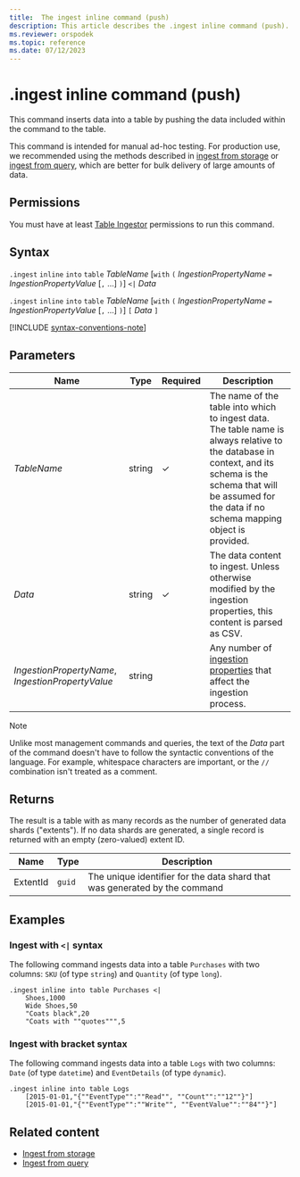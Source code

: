 ```yaml
---
title:  The ingest inline command (push)
description: This article describes the .ingest inline command (push).
ms.reviewer: orspodek
ms.topic: reference
ms.date: 07/12/2023
---
```

# .ingest inline command (push)

This command inserts data into a table by pushing the data included within the command to the table.

This command is intended for manual ad-hoc testing. For production use, we recommended using the methods described in [ingest from storage](ingest-from-storage.md) or [ingest from query](ingest-from-query.md), which are better for bulk delivery of large amounts of data.

## Permissions

You must have at least [Table Ingestor](../access-control/role-based-access-control.md) permissions to run this command.

## Syntax

`.ingest` `inline` `into` `table` *TableName*
[`with` `(` *IngestionPropertyName* `=` *IngestionPropertyValue* [`,` ...] `)`]
`<|` *Data*

`.ingest` `inline` `into` `table` *TableName*
[`with` `(` *IngestionPropertyName* `=` *IngestionPropertyValue* [`,` ...] `)`]
`[` *Data* `]`

[!INCLUDE [syntax-conventions-note](../../../includes/syntax-conventions-note.md)]

## Parameters

| Name | Type | Required | Description |
|--|--|--|--|
| *TableName* | string | &check; | The name of the table into which to ingest data. The table name is always relative to the database in context, and its schema is the schema that will be assumed for the data if no schema mapping object is provided.|
| *Data* | string | &check; | The data content to ingest. Unless otherwise modified by the ingestion properties, this content is parsed as CSV.|
| *IngestionPropertyName*, *IngestionPropertyValue* | string | | Any number of [ingestion properties](../../../ingestion-properties.md) that affect the ingestion process.|

> [!NOTE]
> Unlike most management commands and queries, the text of the *Data* part of the command doesn't have to follow the syntactic conventions of the language. For example, whitespace characters are important, or the `//` combination isn't treated as a comment.

## Returns

The result is a table with as many records
as the number of generated data shards ("extents").
If no data shards are generated, a single record is returned
with an empty (zero-valued) extent ID.

|Name       |Type      |Description                                                               |
|-----------|----------|--------------------------------------------------------------------------|
|ExtentId   |`guid`    |The unique identifier for the data shard that was generated by the command|

## Examples

### Ingest with `<|` syntax

The following command ingests data into a table `Purchases` with two columns: `SKU` (of type `string`) and `Quantity` (of type `long`).

```kusto
.ingest inline into table Purchases <|
    Shoes,1000
    Wide Shoes,50
    "Coats black",20
    "Coats with ""quotes""",5
```

### Ingest with bracket syntax

The following command ingests data into a table `Logs` with two columns: `Date` (of type `datetime`) and `EventDetails` (of type `dynamic`).

```kusto
.ingest inline into table Logs
    [2015-01-01,"{""EventType"":""Read"", ""Count"":""12""}"]
    [2015-01-01,"{""EventType"":""Write"", ""EventValue"":""84""}"]
```

## Related content

* [Ingest from storage](ingest-from-storage.md)
* [Ingest from query](ingest-from-query.md)
